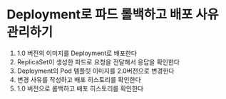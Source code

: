 # Deployment로 파드 롤백하고 배포 사유 관리하기

1. 1.0 버전의 이미지를 Deployment로 배포한다
2. ReplicaSet이 생성한 파드로 요청을 전달해서 응답을 확인한다
3. Deployment의 Pod 템플릿 이미지를 2.0버전으로 변경한다
4. 변경 사유를 작성하고 배포 히스토리를 확인한다
5. 1.0 버전으로 롤백하고 배포 히스토리를 확인한다

